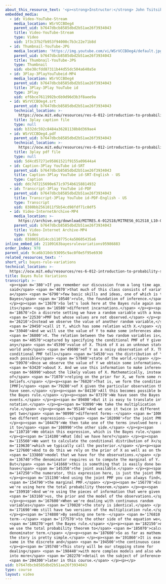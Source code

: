 ```yaml
---
about_this_resource_text: '<p><strong>Instructor:</strong> John Tsitsiklis</p>'
embedded_media:
  - id: Video-YouTube-Stream
    media_location: WSrVCCBOeg4
    parent_uid: b7647dbcb8585dbd2b51ae26f3934043
    title: Video-YouTube-Stream
    type: Video
    uid: 1f3c37b2fb953f94000c7b3c22e71b8d
  - id: Thumbnail-YouTube-JPG
    media_location: 'https://img.youtube.com/vi/WSrVCCBOeg4/default.jpg'
    parent_uid: b7647dbcb8585dbd2b51ae26f3934043
    title: Thumbnail-YouTube-JPG
    type: Thumbnail
    uid: ebe38cfdd87311b44d55dc504a640a5e
  - id: 3Play-3PlayYouTubeid-MP4
    media_location: WSrVCCBOeg4
    parent_uid: b7647dbcb8585dbd2b51ae26f3934043
    title: 3Play-3Play YouTube id
    type: 3Play
    uid: ef6bce7611992bc6b9d96d3b3f8aee9a
  - id: WSrVCCBOeg4.srt
    parent_uid: b7647dbcb8585dbd2b51ae26f3934043
    technical_location: >-
      https://ocw.mit.edu/resources/res-6-012-introduction-to-probability-spring-2018/part-i-the-fundamentals/bayes-rule-variations/WSrVCCBOeg4.srt
    title: 3play caption file
    type: null
    uid: b332dc592c8484a36281138b8d369ae4
  - id: WSrVCCBOeg4.pdf
    parent_uid: b7647dbcb8585dbd2b51ae26f3934043
    technical_location: >-
      https://ocw.mit.edu/resources/res-6-012-introduction-to-probability-spring-2018/part-i-the-fundamentals/bayes-rule-variations/WSrVCCBOeg4.pdf
    title: 3play pdf file
    type: null
    uid: 5d4cd57271e95861521f9155a09644a4
  - id: Caption-3Play YouTube id-SRT
    parent_uid: b7647dbcb8585dbd2b51ae26f3934043
    title: Caption-3Play YouTube id-SRT-English - US
    type: Caption
    uid: ddc7d7215690e671c9754b6158814932
  - id: Transcript-3Play YouTube id-PDF
    parent_uid: b7647dbcb8585dbd2b51ae26f3934043
    title: Transcript-3Play YouTube id-PDF-English - US
    type: Transcript
    uid: 8380bb2561011f5b54cd98fdf71c0df5
  - id: Video-InternetArchive-MP4
    media_location: >-
      https://archive.org/download/MITRES.6-012S18/MITRES6_012S18_L10-08_300k.mp4
    parent_uid: b7647dbcb8585dbd2b51ae26f3934043
    title: Video-Internet Archive-MP4
    type: Video
    uid: 0380651d14ccb110775c4a50605435a6
inline_embed_id: 21109163bayesrulevariations95986883
order_index: 978
parent_uid: 9ca6b310dc93095c9ac0f0e5f95e6930
related_resources_text: ''
short_url: bayes-rule-variations
technical_location: >-
  https://ocw.mit.edu/resources/res-6-012-introduction-to-probability-spring-2018/part-i-the-fundamentals/bayes-rule-variations
title: Bayes Rule Variations
transcript: >-
  <p><span m='380'>If you remember our discussion from a long time ago, we
  said</span> <span m='4070'>that much of this class consists of variations of
  a</span> <span m='6790'>few basic skills and ideas, one of which is the
  Bayes</span> <span m='10540'>rule, the foundation of inference.</span>
  </p><p><span m='13670'>So let's look here at the Bayes rule again and
  its</span> <span m='16580'>different incarnations.</span> </p><p><span
  m='18670'>In a discrete setting we have a random variable with a known</span>
  <span m='22530'>PMF but whose values are not observed.</span> </p><p><span
  m='26210'>Instead we observe the value of another random variable,</span>
  <span m='29450'>call it Y, which has some relation with X.</span> </p><p><span
  m='33040'>And we will use the value of Y to make some inferences about</span>
  <span m='36800'>X. The relation between the two random variables is</span>
  <span m='40570'>captured by specifying the conditional PMF of Y given
  any</span> <span m='45390'>value of X. Think of X as an unknown state of the
  world and</span> <span m='49690'>of Y as a noisy observation of X. The
  conditional PMF tells</span> <span m='54530'>us the distribution of Y under
  each possible</span> <span m='57840'>state of the world.</span> </p><p><span
  m='59970'>Once we observe the value of Y we obtain some information</span>
  <span m='63420'>about X. And we use this information to make inferences</span>
  <span m='66990'>about the likely values of X. Mathematically, instead
  of</span> <span m='71070'>relying on the prior for X, we form some revised
  beliefs.</span> </p><p><span m='76820'>That is, we form the conditional
  [PMF]</span> <span m='79280'>of X given the particular observation that we
  have seen.</span> </p><p><span m='84130'>All this becomes possible because of
  the Bayes rule.</span> </p><p><span m='87370'>We have seen the Bayes rule for
  events.</span> </p><p><span m='89400'>But it is easy to translate into PMF
  notation.</span> </p><p><span m='93090'>We take the multiplication
  rule.</span> </p><p><span m='95140'>And we use it twice in different orders to
  get two</span> <span m='98990'>different forms--</span> <span m='100610'>or
  two different expressions--</span> <span m='102090'>for the joint PMF.</span>
  </p><p><span m='104479'>We then take one of the terms involved here and send
  it to</span> <span m='108990'>the other side.</span> </p><p><span
  m='110710'>We obtain this expression, which is the Bayes rule.</span>
  </p><p><span m='114100'>What [do] we have here?</span> </p><p><span
  m='115560'>We want to calculate the conditional distribution of X</span> <span
  m='119630'>which we typically call the posterior.</span> </p><p><span
  m='127600'>And to do this we rely on the prior of X as well as on the</span>
  <span m='133860'>model that we have for the observations.</span> </p><p><span
  m='136740'>The denominator requires us to compute the marginal of Y.
  But</span> <span m='141660'>this is something that is easily done because we
  have</span> <span m='145350'>the joint available.</span> </p><p><span
  m='147250'>The numerator, this expression here, is just the joint PMF.</span>
  </p><p><span m='151190'>And using the joint PMF you can always find</span>
  <span m='154790'>the marginal PMF.</span> </p><p><span m='156770'>Essentially,
  we're using here the total probability theorem.</span> </p><p><span
  m='159910'>And we're using the pieces of information that were given to</span>
  <span m='163160'>us, the prior and the model of the observations.</span>
  </p><p><span m='167600'>When we're dealing with continuous random
  variables</span> <span m='170020'>the story is identical.</span> </p><p><span
  m='171690'>We still have two versions of the multiplication rule.</span>
  </p><p><span m='174880'>By sending one term--</span> <span m='176810'>this
  term--</span> <span m='177570'>to the other side of the equation we</span>
  <span m='180270'>get the Bayes rule.</span> </p><p><span m='182150'>And then
  we use the total probability theorem to</span> <span m='185070'>calculate the
  denominator term.</span> </p><p><span m='187600'>So as far as mathematics go,
  the story is pretty simple.</span> </p><p><span m='191860'>It is exactly the
  same in the discrete and</span> <span m='194500'>the continuous case.</span>
  </p><p><span m='195740'>This story will be our stepping stone for
  dealing</span> <span m='198440'>with more complex models and also when we go
  into more</span> <span m='202270'>detail on the subject of inference</span>
  <span m='204300'>later in this course.</span> </p><p></p>
uid: b7647dbcb8585dbd2b51ae26f3934043
type: course
layout: video
---
```

